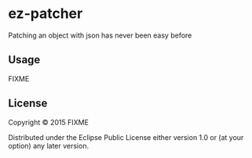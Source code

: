 # ez-patcher

Patching an object with json has never been easy before

## Usage

FIXME

## License

Copyright © 2015 FIXME

Distributed under the Eclipse Public License either version 1.0 or (at
your option) any later version.

